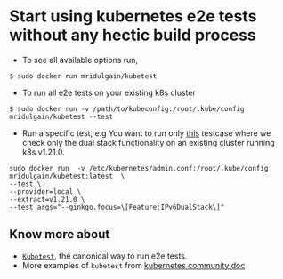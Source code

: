 # Start using kubernetes e2e tests without any hectic build process
+ To see all available options run,
```
$ sudo docker run mridulgain/kubetest
```
+ To run all e2e tests on your existing k8s cluster
```
$ sudo docker run -v /path/to/kubeconfig:/root/.kube/config mridulgain/kubetest --test
```
+ Run a specific test, e.g You want to run only [this](https://github.com/kubernetes/kubernetes/blob/release-1.21/test/e2e/network/dual_stack.go) testcase where we check only the dual stack functionality on an existing cluster running k8s v1.21.0.
```
sudo docker run  -v /etc/kubernetes/admin.conf:/root/.kube/config  mridulgain/kubetest:latest  \
--test \
--provider=local \
--extract=v1.21.0 \
--test_args="--ginkgo.focus=\[Feature:IPv6DualStack\]"
```
## Know more about
+ [```Kubetest```](https://github.com/kubernetes/test-infra/tree/master/kubetest), the canonical way to run e2e tests.
+ More examples of ```kubetest``` from [kubernetes community doc](https://github.com/kubernetes/community/blob/master/contributors/devel/sig-testing/e2e-tests.md)
